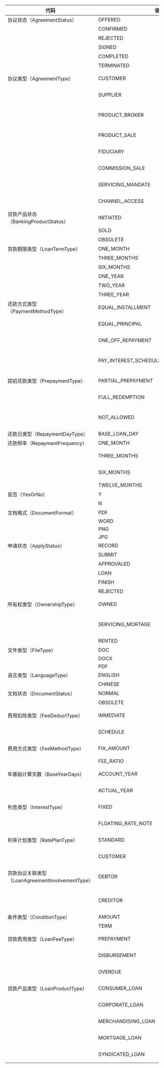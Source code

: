 | 代码                         | 值                                       | 说明       |
| ---------------------------- | ---------------------------------------- |----------|
| 协议状态（AgreementStatus）  | OFFERED                                  | 已提供      |
|                              | CONFIRMED                                | 已确认      |
|                              | REJECTED                                 | 已拒绝      |
|                              | SIGNED                                   | 已签署      |
|                              | COMPLETED                                | 已完成      |
|                              | TERMINATED                               | 已终止      |
| 协议类型（AgreementType）        | CUSTOMER                                 | 客户协议     |
|                              | SUPPLIER                                 | 供应商协议    |
|                              | PRODUCT_BROKER                           | 产品经销商协议  |
|                              | PRODUCT_SALE                             | 产品销售协议   |
|                              | FIDUCIARY                                | 信托销售协议   |
|                              | COMMISSION_SALE                          | 受托销售协议   |
|                              | SERVICING_MANDATE                        | 维护授权协议   |
|                              | CHANNEL_ACCESS                           | 渠道销售协议   |
| 贷款产品状态（BankingProductStatus） | INITIATED                                | 初始化      |
|                              | SOLD                                     | 已发布      |
|                              | OBSOLETE                                 | 已下架      |
| 贷款期限类型（LoanTermType）       | ONE_MONTH                                | 一个月      |
|                              | THREE_MONTHS                             | 三个月      |
|                              | SIX_MONTHS                               | 六个月      |
|                              | ONE_YEAR                                 | 一年       |
|                              | TWO_YEAR                                 | 两年       |
|                              | THREE_YEAR                               | 三年       |
| 还款方式类型（PaymentMethodType）    | EQUAL_INSTALLMENT                        | 等额本息     |
|                              | EQUAL_PRINCIPAL                          | 等额本金     |
|                              | ONE_OFF_REPAYMENT                        | 到期还本还息   |
|                              | PAY_INTEREST_SCHEDULE_PRINCIPAL_MATURITY | 按期付息到期还款 |
| 提前还款类型（PrepaymentType）       | PARTIAL_PREPAYMENT                       | 部分提前还款   |
|                              | FULL_REDEMPTION                          | 提前结清     |
|                              | NOT_ALLOWED                              | 不允许提前还款  |
| 还款日类型（RepaymentDayType）    | BASE_LOAN_DAY                            | 放款日      |
| 还款频率（RepaymentFrequency）     | ONE_MONTH                                | 按月       |
|                              | THREE_MONTHS                             | 按三个月     |
|                              | SIX_MONTHS                               | 按六个月     |
|                              | TWELVE_MONTHS                            | 按年       |
| 是否（YesOrNo）                | Y                                        | 是        |
|                              | N                                        | 否        |
| 文档格式（DocumentFormat）       | PDF                                      | PDF      |
|                              | WORD                                     | WORD     |
|                              | PNG                                      | PNG      |
|                              | JPG                                      | JPG      |
| 申请状态（ApplyStatus）          | RECORD                                   | 录入       |
|                              | SUBMIT                                   | 提交       |
|                              | APPROVALED                               | 批准       |
|                              | LOAN                                     | 放款       |
|                              | FINISH                                   | 结束       |
|                              | REJECTED                                 | 拒绝       |
| 所有权类型（OwnershipType）         | OWNED                                    | 完全拥有     |
|                              | SERVICING_MORTAGE                        | 拥有抵押贷款中  |
|                              | RENTED                                   | 租赁       |
| 文件类型（FileType）               | DOC                                      | DOC      |
|                              | DOCX                                     | DOCX     |
|                              | PDF                                      | PDF      |
| 语言类型（LanguageType）           | ENGLISH                                  | 英文       |
|                              | CHINESE                                  | 中文       |
| 文档状态（DocumentStatus）         | NORMAL                                   | 正常       |
|                              | OBSOLETE                                 | 废除       |
| 费用扣除类型（FeeDeductType）     | IMMEDIATE                                | 立即扣除     |
|                              | SCHEDULE                                 | 按计划扣除    |
| 费用方式类型（FeeMethodType）        | FIX_AMOUNT                               | 固定金额     |
|                              | FEE_RATIO                                | 按比例      |
| 年基础计算天数（BaseYearDays）      | ACCOUNT_YEAR                             | 会计天数360  |
|                              | ACTUAL_YEAR                              | 实际天数365  |
| 利息类型（InterestType）           | FIXED                                    | 固定利息     |
|                              | FLOATING_RATE_NOTE                       | 浮动利息     |
| 利率计划类型（RatePlanType） | STANDARD                                 | 标准利率     |
|                              | CUSTOMER                                 | 自定义利率    |
| 贷款协议关联类型（LoanAgreementInvolvementType） | DEBTOR                                   | 债务人/借方   |
|                              | CREDITOR                                 | 债权人/贷方   |
| 条件类型（ConditionType）          | AMOUNT                                   | 金额       |
|                              | TERM                                     | 期限       |
| 贷款费用类型（LoanFeeType）         | PREPAYMENT                               | 提前还款费用   |
|                              | DISBURSEMENT                             | 放款支付费用   |
|                              | OVERDUE                                  | 逾期费用     |
| 贷款产品类型（LoanProductType）  | CONSUMER_LOAN                            | 消费贷款     |
|                              | CORPORATE_LOAN             | 公司贷款     |
|                              | MERCHANDISING_LOAN         | 商品贷款     |
|                              | MORTGAGE_LOAN              | 抵押贷款     |
|                              | SYNDICATED_LOAN     | 组合贷款     |